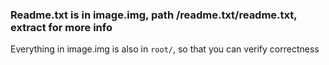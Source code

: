 ### Readme.txt is in image.img, path /readme.txt/readme.txt, extract for more info
Everything in image.img is also in `root/`, so that you can verify correctness
